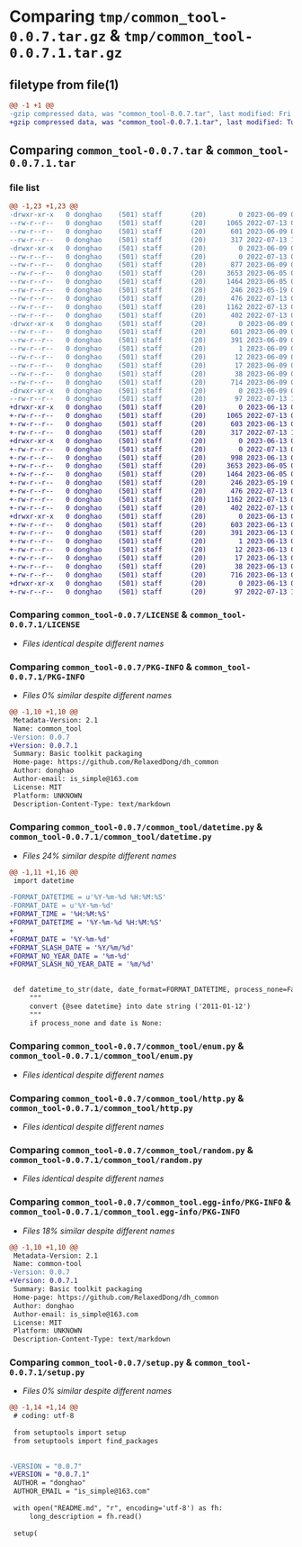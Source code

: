 # Comparing `tmp/common_tool-0.0.7.tar.gz` & `tmp/common_tool-0.0.7.1.tar.gz`

## filetype from file(1)

```diff
@@ -1 +1 @@
-gzip compressed data, was "common_tool-0.0.7.tar", last modified: Fri Jun  9 09:05:05 2023, max compression
+gzip compressed data, was "common_tool-0.0.7.1.tar", last modified: Tue Jun 13 07:49:00 2023, max compression
```

## Comparing `common_tool-0.0.7.tar` & `common_tool-0.0.7.1.tar`

### file list

```diff
@@ -1,23 +1,23 @@
-drwxr-xr-x   0 donghao    (501) staff       (20)        0 2023-06-09 09:05:05.844561 common_tool-0.0.7/
--rw-r--r--   0 donghao    (501) staff       (20)     1065 2022-07-13 09:33:27.000000 common_tool-0.0.7/LICENSE
--rw-r--r--   0 donghao    (501) staff       (20)      601 2023-06-09 09:05:05.844432 common_tool-0.0.7/PKG-INFO
--rw-r--r--   0 donghao    (501) staff       (20)      317 2022-07-13 10:19:33.000000 common_tool-0.0.7/README.md
-drwxr-xr-x   0 donghao    (501) staff       (20)        0 2023-06-09 09:05:05.843498 common_tool-0.0.7/common_tool/
--rw-r--r--   0 donghao    (501) staff       (20)        0 2022-07-13 09:32:57.000000 common_tool-0.0.7/common_tool/__init__.py
--rw-r--r--   0 donghao    (501) staff       (20)      877 2023-06-09 09:04:39.000000 common_tool-0.0.7/common_tool/datetime.py
--rw-r--r--   0 donghao    (501) staff       (20)     3653 2023-06-05 09:13:08.000000 common_tool-0.0.7/common_tool/enum.py
--rw-r--r--   0 donghao    (501) staff       (20)     1464 2023-06-05 01:21:44.000000 common_tool-0.0.7/common_tool/http.py
--rw-r--r--   0 donghao    (501) staff       (20)      246 2023-05-19 06:58:46.000000 common_tool-0.0.7/common_tool/loggers.py
--rw-r--r--   0 donghao    (501) staff       (20)      476 2022-07-13 09:32:57.000000 common_tool-0.0.7/common_tool/math.py
--rw-r--r--   0 donghao    (501) staff       (20)     1162 2022-07-13 09:32:57.000000 common_tool-0.0.7/common_tool/random.py
--rw-r--r--   0 donghao    (501) staff       (20)      402 2022-07-13 09:32:57.000000 common_tool-0.0.7/common_tool/token.py
-drwxr-xr-x   0 donghao    (501) staff       (20)        0 2023-06-09 09:05:05.844016 common_tool-0.0.7/common_tool.egg-info/
--rw-r--r--   0 donghao    (501) staff       (20)      601 2023-06-09 09:05:05.000000 common_tool-0.0.7/common_tool.egg-info/PKG-INFO
--rw-r--r--   0 donghao    (501) staff       (20)      391 2023-06-09 09:05:05.000000 common_tool-0.0.7/common_tool.egg-info/SOURCES.txt
--rw-r--r--   0 donghao    (501) staff       (20)        1 2023-06-09 09:05:05.000000 common_tool-0.0.7/common_tool.egg-info/dependency_links.txt
--rw-r--r--   0 donghao    (501) staff       (20)       12 2023-06-09 09:05:05.000000 common_tool-0.0.7/common_tool.egg-info/requires.txt
--rw-r--r--   0 donghao    (501) staff       (20)       17 2023-06-09 09:05:05.000000 common_tool-0.0.7/common_tool.egg-info/top_level.txt
--rw-r--r--   0 donghao    (501) staff       (20)       38 2023-06-09 09:05:05.844601 common_tool-0.0.7/setup.cfg
--rw-r--r--   0 donghao    (501) staff       (20)      714 2023-06-09 09:04:39.000000 common_tool-0.0.7/setup.py
-drwxr-xr-x   0 donghao    (501) staff       (20)        0 2023-06-09 09:05:05.844111 common_tool-0.0.7/test/
--rw-r--r--   0 donghao    (501) staff       (20)       97 2022-07-13 10:03:42.000000 common_tool-0.0.7/test/__init__.py
+drwxr-xr-x   0 donghao    (501) staff       (20)        0 2023-06-13 07:49:00.451354 common_tool-0.0.7.1/
+-rw-r--r--   0 donghao    (501) staff       (20)     1065 2022-07-13 09:33:27.000000 common_tool-0.0.7.1/LICENSE
+-rw-r--r--   0 donghao    (501) staff       (20)      603 2023-06-13 07:49:00.451197 common_tool-0.0.7.1/PKG-INFO
+-rw-r--r--   0 donghao    (501) staff       (20)      317 2022-07-13 10:19:33.000000 common_tool-0.0.7.1/README.md
+drwxr-xr-x   0 donghao    (501) staff       (20)        0 2023-06-13 07:49:00.449535 common_tool-0.0.7.1/common_tool/
+-rw-r--r--   0 donghao    (501) staff       (20)        0 2022-07-13 09:32:57.000000 common_tool-0.0.7.1/common_tool/__init__.py
+-rw-r--r--   0 donghao    (501) staff       (20)      998 2023-06-13 07:48:46.000000 common_tool-0.0.7.1/common_tool/datetime.py
+-rw-r--r--   0 donghao    (501) staff       (20)     3653 2023-06-05 09:13:08.000000 common_tool-0.0.7.1/common_tool/enum.py
+-rw-r--r--   0 donghao    (501) staff       (20)     1464 2023-06-05 01:21:44.000000 common_tool-0.0.7.1/common_tool/http.py
+-rw-r--r--   0 donghao    (501) staff       (20)      246 2023-05-19 06:58:46.000000 common_tool-0.0.7.1/common_tool/loggers.py
+-rw-r--r--   0 donghao    (501) staff       (20)      476 2022-07-13 09:32:57.000000 common_tool-0.0.7.1/common_tool/math.py
+-rw-r--r--   0 donghao    (501) staff       (20)     1162 2022-07-13 09:32:57.000000 common_tool-0.0.7.1/common_tool/random.py
+-rw-r--r--   0 donghao    (501) staff       (20)      402 2022-07-13 09:32:57.000000 common_tool-0.0.7.1/common_tool/token.py
+drwxr-xr-x   0 donghao    (501) staff       (20)        0 2023-06-13 07:49:00.450581 common_tool-0.0.7.1/common_tool.egg-info/
+-rw-r--r--   0 donghao    (501) staff       (20)      603 2023-06-13 07:49:00.000000 common_tool-0.0.7.1/common_tool.egg-info/PKG-INFO
+-rw-r--r--   0 donghao    (501) staff       (20)      391 2023-06-13 07:49:00.000000 common_tool-0.0.7.1/common_tool.egg-info/SOURCES.txt
+-rw-r--r--   0 donghao    (501) staff       (20)        1 2023-06-13 07:49:00.000000 common_tool-0.0.7.1/common_tool.egg-info/dependency_links.txt
+-rw-r--r--   0 donghao    (501) staff       (20)       12 2023-06-13 07:49:00.000000 common_tool-0.0.7.1/common_tool.egg-info/requires.txt
+-rw-r--r--   0 donghao    (501) staff       (20)       17 2023-06-13 07:49:00.000000 common_tool-0.0.7.1/common_tool.egg-info/top_level.txt
+-rw-r--r--   0 donghao    (501) staff       (20)       38 2023-06-13 07:49:00.451401 common_tool-0.0.7.1/setup.cfg
+-rw-r--r--   0 donghao    (501) staff       (20)      716 2023-06-13 07:48:46.000000 common_tool-0.0.7.1/setup.py
+drwxr-xr-x   0 donghao    (501) staff       (20)        0 2023-06-13 07:49:00.450751 common_tool-0.0.7.1/test/
+-rw-r--r--   0 donghao    (501) staff       (20)       97 2022-07-13 10:03:42.000000 common_tool-0.0.7.1/test/__init__.py
```

### Comparing `common_tool-0.0.7/LICENSE` & `common_tool-0.0.7.1/LICENSE`

 * *Files identical despite different names*

### Comparing `common_tool-0.0.7/PKG-INFO` & `common_tool-0.0.7.1/PKG-INFO`

 * *Files 0% similar despite different names*

```diff
@@ -1,10 +1,10 @@
 Metadata-Version: 2.1
 Name: common_tool
-Version: 0.0.7
+Version: 0.0.7.1
 Summary: Basic toolkit packaging
 Home-page: https://github.com/RelaxedDong/dh_common
 Author: donghao
 Author-email: is_simple@163.com
 License: MIT
 Platform: UNKNOWN
 Description-Content-Type: text/markdown
```

### Comparing `common_tool-0.0.7/common_tool/datetime.py` & `common_tool-0.0.7.1/common_tool/datetime.py`

 * *Files 24% similar despite different names*

```diff
@@ -1,11 +1,16 @@
 import datetime
 
-FORMAT_DATETIME = u'%Y-%m-%d %H:%M:%S'
-FORMAT_DATE = u'%Y-%m-%d'
+FORMAT_TIME = '%H:%M:%S'
+FORMAT_DATETIME = '%Y-%m-%d %H:%M:%S'
+
+FORMAT_DATE = '%Y-%m-%d'
+FORMAT_SLASH_DATE = '%Y/%m/%d'
+FORMAT_NO_YEAR_DATE = '%m-%d'
+FORMAT_SLASH_NO_YEAR_DATE = '%m/%d'
 
 
 def datetime_to_str(date, date_format=FORMAT_DATETIME, process_none=False):
     """
     convert {@see datetime} into date string ('2011-01-12')
     """
     if process_none and date is None:
```

### Comparing `common_tool-0.0.7/common_tool/enum.py` & `common_tool-0.0.7.1/common_tool/enum.py`

 * *Files identical despite different names*

### Comparing `common_tool-0.0.7/common_tool/http.py` & `common_tool-0.0.7.1/common_tool/http.py`

 * *Files identical despite different names*

### Comparing `common_tool-0.0.7/common_tool/random.py` & `common_tool-0.0.7.1/common_tool/random.py`

 * *Files identical despite different names*

### Comparing `common_tool-0.0.7/common_tool.egg-info/PKG-INFO` & `common_tool-0.0.7.1/common_tool.egg-info/PKG-INFO`

 * *Files 18% similar despite different names*

```diff
@@ -1,10 +1,10 @@
 Metadata-Version: 2.1
 Name: common-tool
-Version: 0.0.7
+Version: 0.0.7.1
 Summary: Basic toolkit packaging
 Home-page: https://github.com/RelaxedDong/dh_common
 Author: donghao
 Author-email: is_simple@163.com
 License: MIT
 Platform: UNKNOWN
 Description-Content-Type: text/markdown
```

### Comparing `common_tool-0.0.7/setup.py` & `common_tool-0.0.7.1/setup.py`

 * *Files 0% similar despite different names*

```diff
@@ -1,14 +1,14 @@
 # coding: utf-8
 
 from setuptools import setup
 from setuptools import find_packages
 
 
-VERSION = "0.0.7"
+VERSION = "0.0.7.1"
 AUTHOR = "donghao"
 AUTHOR_EMAIL = "is_simple@163.com"
 
 with open("README.md", "r", encoding='utf-8') as fh:
     long_description = fh.read()
 
 setup(
```

